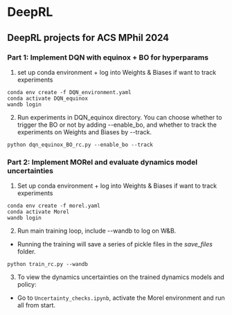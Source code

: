 # DeepRL

## DeepRL projects for ACS MPhil 2024

### Part 1: Implement DQN with equinox + BO for hyperparams

1) set up conda environment + log into Weights & Biases if want to track experiments

```
conda env create -f DQN_environment.yaml
conda activate DQN_equinox
wandb login
```

2) Run experiments in DQN_equinox directory. You can choose whether to trigger the BO or not by adding --enable_bo, and whether to track the experiments on Weights and Biases by --track.

```
python dqn_equinox_BO_rc.py --enable_bo --track
```

### Part 2: Implement MORel and evaluate dynamics model uncertainties

1) Set up conda environment + log into Weights & Biases if want to track experiments

```
conda env create -f morel.yaml
conda activate Morel
wandb login
```

2) Run main training loop, include --wandb to log on W&B.

* Running the training will save a series of pickle files in the *save_files* folder.

```
python train_rc.py --wandb
```

3) To view the dynamics uncertainties on the trained dynamics models and policy:

* Go to ```Uncertainty_checks.ipynb```, activate the Morel environment and run all from start.
